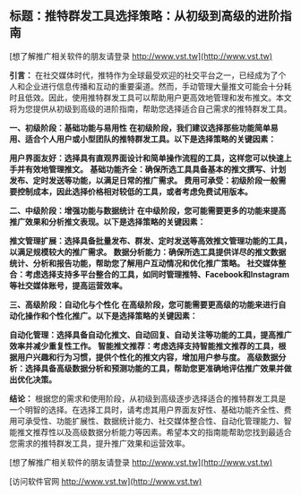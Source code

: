 ## **标题：推特群发工具选择策略：从初级到高级的进阶指南**

[想了解推广相关软件的朋友请登录 http://www.vst.tw](http://www.vst.tw)

**引言：**
在社交媒体时代，推特作为全球最受欢迎的社交平台之一，已经成为了个人和企业进行信息传播和互动的重要渠道。然而，手动管理大量推文可能会十分耗时且低效。因此，使用推特群发工具可以帮助用户更高效地管理和发布推文。本文将为您提供从初级到高级的进阶指南，帮助您选择适合自己需求的推特群发工具。

**一、初级阶段：基础功能与易用性**
**在初级阶段，我们建议选择那些功能简单易用、适合个人用户或小型团队的推特群发工具。以下是选择策略的关键因素：**

**用户界面友好：选择具有直观界面设计和简单操作流程的工具，这样您可以快速上手并有效地管理推文。**
**基础功能齐全：确保所选工具具备基本的推文撰写、计划发布、定时发送等功能，以满足日常的推广需求。**
**费用可承受：初级阶段一般需要控制成本，因此选择价格相对较低的工具，或者考虑免费试用版本。**

**二、中级阶段：增强功能与数据统计**
**在中级阶段，您可能需要更多的功能来提高推广效果和分析推文表现。以下是选择策略的关键因素：**

**推文管理扩展：选择具备批量发布、群发、定时发送等高效推文管理功能的工具，以满足规模较大的推广需求。**
**数据分析能力：确保所选工具提供详尽的推文数据统计、分析和报告功能，帮助您了解用户互动情况和优化推广策略。**
**社交媒体整合：考虑选择支持多平台整合的工具，如同时管理推特、Facebook和Instagram等社交媒体账号，提高运营效率。**

**三、高级阶段：自动化与个性化**
**在高级阶段，您可能需要更高级的功能来进行自动化操作和个性化推广。以下是选择策略的关键因素：**

**自动化管理：选择具备自动化推文、自动回复、自动关注等功能的工具，提高推广效率并减少重复性工作。**
**智能推文推荐：考虑选择支持智能推文推荐的工具，根据用户兴趣和行为习惯，提供个性化的推文内容，增加用户参与度。**
**高级数据分析：选择具备高级数据分析和预测功能的工具，帮助您更准确地评估推广效果并做出优化决策。**

**结论：**
根据您的需求和使用阶段，从初级到高级逐步选择适合的推特群发工具是一个明智的选择。在选择工具时，请考虑其用户界面友好性、基础功能齐全性、费用可承受性、功能扩展性、数据统计能力、社交媒体整合性、自动化管理能力、智能推文推荐性以及高级数据分析能力等因素。希望本文的指南能帮助您找到最适合您需求的推特群发工具，提升推广效果和运营效率。

[想了解推广相关软件的朋友请登录 http://www.vst.tw](http://www.vst.tw)


[访问软件官网 http://www.vst.tw](http://www.vst.tw)
